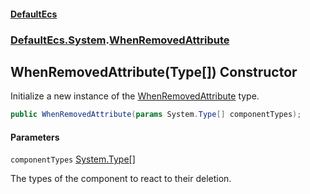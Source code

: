 #### [DefaultEcs](DefaultEcs.md 'DefaultEcs')
### [DefaultEcs.System](DefaultEcs.md#DefaultEcs.System 'DefaultEcs.System').[WhenRemovedAttribute](WhenRemovedAttribute.md 'DefaultEcs.System.WhenRemovedAttribute')

## WhenRemovedAttribute(Type[]) Constructor

Initialize a new instance of the [WhenRemovedAttribute](WhenRemovedAttribute.md 'DefaultEcs.System.WhenRemovedAttribute') type.

```csharp
public WhenRemovedAttribute(params System.Type[] componentTypes);
```
#### Parameters

<a name='DefaultEcs.System.WhenRemovedAttribute.WhenRemovedAttribute(System.Type[]).componentTypes'></a>

`componentTypes` [System.Type](https://docs.microsoft.com/en-us/dotnet/api/System.Type 'System.Type')[[]](https://docs.microsoft.com/en-us/dotnet/api/System.Array 'System.Array')

The types of the component to react to their deletion.
